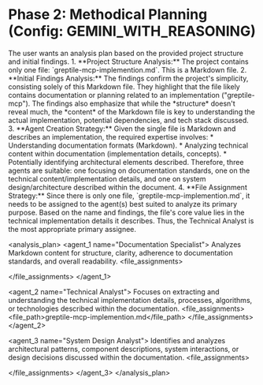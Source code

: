 # Phase 2: Methodical Planning (Config: GEMINI_WITH_REASONING)

<reasoning>
The user wants an analysis plan based on the provided project structure and initial findings.
1.  **Project Structure Analysis:** The project contains only one file: `greptile-mcp-implemention.md`. This is a Markdown file.
2.  **Initial Findings Analysis:** The findings confirm the project's simplicity, consisting solely of this Markdown file. They highlight that the file likely contains documentation or planning related to an implementation ("greptile-mcp"). The findings also emphasize that while the *structure* doesn't reveal much, the *content* of the Markdown file is key to understanding the actual implementation, potential dependencies, and tech stack discussed.
3.  **Agent Creation Strategy:** Given the single file is Markdown and describes an implementation, the required expertise involves:
    *   Understanding documentation formats (Markdown).
    *   Analyzing technical content within documentation (implementation details, concepts).
    *   Potentially identifying architectural elements described.
    Therefore, three agents are suitable: one focusing on documentation standards, one on the technical content/implementation details, and one on system design/architecture described within the document.
4.  **File Assignment Strategy:** Since there is only one file, `greptile-mcp-implemention.md`, it needs to be assigned to the agent(s) best suited to analyze its primary purpose. Based on the name and findings, the file's core value lies in the technical implementation details it describes. Thus, the Technical Analyst is the most appropriate primary assignee.
</reasoning>

<analysis_plan>
<agent_1 name="Documentation Specialist">
<description>Analyzes Markdown content for structure, clarity, adherence to documentation standards, and overall readability.</description>
<file_assignments>
<!-- This agent could optionally review the file for documentation quality, but the primary analysis focus is technical content -->
</file_assignments>
</agent_1>

<agent_2 name="Technical Analyst">
<description>Focuses on extracting and understanding the technical implementation details, processes, algorithms, or technologies described within the documentation.</description>
<file_assignments>
<file_path>greptile-mcp-implemention.md</file_path>
</file_assignments>
</agent_2>

<agent_3 name="System Design Analyst">
<description>Identifies and analyzes architectural patterns, component descriptions, system interactions, or design decisions discussed within the documentation.</description>
<file_assignments>
<!-- This agent could optionally review the file for architectural insights, but the primary analysis focus is technical content -->
</file_assignments>
</agent_3>
</analysis_plan>